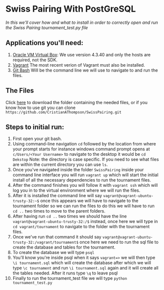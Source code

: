# Swiss Pairing With PostGreSQL
*In this we'll cover how and what to install in order
to correctly open and run the Swiss Pairing tournament_test.py file*

## Applications you'll need:
1. [Oracle VM Virtual Box](https://www.virtualbox.org/wiki/Download_Old_Builds_4_3): We use version 4.3.40 and only the hosts are required, not the SDK.
2. [Vagrant](https://www.vagrantup.com/downloads.html) The most recent verion of Vagrant must also be installed.
3. [Git Bash](https://git-scm.com/downloads) Will be the command line we will use to navigate to and run the files.

## The Files
Click [here](https://github.com/CristianAThompson/SwissPairing/archive/master.zip) to download the folder containing the needed files, or if you know how to use git you can clone `https://github.com/CristianAThompson/SwissPairing.git`

## Steps to initial run:

1. First open your git bash.
2. Using command-line navigation `cd` followed by the location from where your prompt starts for instance windows command prompt opens at `c/Users/<Your Username>` to navigate to the desktop it would be `cd Dekstop` Note: the directory is case specific. If you need to see what files are within the current directory you can use `ls`.
3. Once you've navigated inside the folder `SwissPairing` inside your command line interface you will run `vagrant up` which will start the initial install of all the necessary dependencies to run the tournament files.
4. After the command finishes you will follow it with `vagrant ssh` which will log you in to the virtual environment where we will run the files.
5. After it is installed the command line will say `vagrant@vagrant-ubuntu-trusty-32:~$` once this appears we will have to navigate to the tournament folder so we can run the files to do this we will have to run `cd ..` two times to move to the parent folders.
6. After having run `cd ..` two times we should have the line `vagrant@vagrant-ubuntu-trusty-32:/$` instead, once here we will type in `cd vagrant/tournament` to navigate to the folder with the tournament files.
7. Once we've run that command it should say `vagrant@vagrant-ubuntu-trusty-32:/vagrant/tournament$` once here we need to run the sql file to create the database and tables for the tournament.
8. To create the database we will type `psql`
9. You'll know you're inside psql when it says `vagrant=>` we will then type `\i tournament.sql` which will create the database after which we will type `\c tournament` and run `\i tournament.sql` again and it will create all the tables needed. After it runs type `\q` to leave psql
10. Finally to run the tournament_test file we will type `python tournament_test.py`
